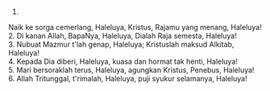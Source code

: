 1.
Naik ke sorga cemerlang, Haleluya,
Kristus, Rajamu yang menang, Haleluya!
<br>
2.
Di kanan Allah, BapaNya, Haleluya,
Dialah Raja semesta, Haleluya!
<br>
3.
Nubuat Mazmur t'lah genap, Haleluya;
Kristuslah maksud Alkitab, Haleluya!
<br>
4.
Kepada Dia diberi, Haleluya,
kuasa dan hormat tak henti, Haleluya!
<br>
5.
Mari bersoraklah terus, Haleluya,
agungkan Kristus, Penebus, Haleluya!
<br>
6.
Allah Tritunggal, t'rimalah, Haleluya,
puji syukur selamanya, Haleluya!